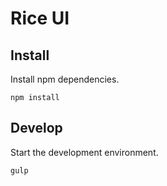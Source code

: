 # Rice UI

## Install

Install npm dependencies.

```
npm install
```

## Develop

Start the development environment.

```
gulp
```
